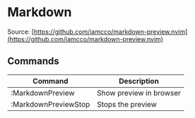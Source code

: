 # Markdown

Source: [https://github.com/iamcco/markdown-preview.nvim](https://github.com/iamcco/markdown-preview.nvim)

## Commands

| Command              | Description             |
| -------------------- | ----------------------- |
| :MarkdownPreview     | Show preview in browser |
| :MarkdownPreviewStop | Stops the preview       |
